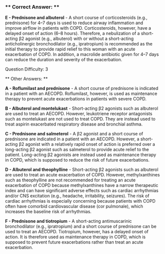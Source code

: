 ### ** Correct Answer: **

**E - Prednisone and albuterol** - A short course of corticosteroids (e.g., prednisone) for 4–7 days is used to reduce airway inflammation and improve airflow in patients with COPD. Corticosteroids, however, have a delayed onset of action (6–8 hours). Therefore, a nebulization of a short-acting β2 agonist (e.g., albuterol) with or without a short-acting anticholinergic bronchodilator (e.g., ipratropium) is recommended as the initial therapy to provide rapid relief to this woman with an acute exacerbation of COPD. In addition, a macrolide antibiotic given for 4–7 days can reduce the duration and severity of the exacerbation.

Question Difficulty: 3

** Other Answers: **

**A - Roflumilast and prednisone** - A short course of prednisone is indicated in a patient with an AECOPD. Roflumilast, however, is used as maintenance therapy to prevent acute exacerbations in patients with severe COPD.

**B - Albuterol and montelukast** - Short-acting β2 agonists such as albuterol are used to treat an AECOPD. However, leukotriene receptor antagonists such as montelukast are not used to treat COPD. They are instead used to treat aspirin exacerbated respiratory disease and bronchial asthma.

**C - Prednisone and salmeterol** - A β2 agonist and a short course of prednisone are indicated in a patient with an AECOPD. However, a short-acting β2 agonist with a relatively rapid onset of action is preferred over a long-acting β2 agonist such as salmeterol to provide acute relief to the patient. Long-acting β2 agonists are instead used as maintenance therapy in COPD, which is supposed to reduce the risk of future exacerbations.

**D - Albuterol and theophylline** - Short-acting β2 agonists such as albuterol are used to treat an acute exacerbation of COPD. However, methylxanthines such as theophylline are not recommended for treating an acute exacerbation of COPD because methylxanthines have a narrow therapeutic index and can have significant adverse effects such as cardiac arrhythmias and/or CNS excitation (e.g., headache, irritability, seizures). The risk of cardiac arrhythmias is especially concerning because patients with COPD often have comorbid cardiovascular disease (cor pulmonale), which increases the baseline risk of arrhythmias.

**F - Prednisone and tiotropium** - A short-acting antimuscarinic bronchodilator (e.g., ipratropium) and a short course of prednisone can be used to treat an AECOPD. Tiotropium, however, has a delayed onset of action. It is therefore used as maintenance therapy in COPD, which is supposed to prevent future exacerbations rather than treat an acute exacerbation.

